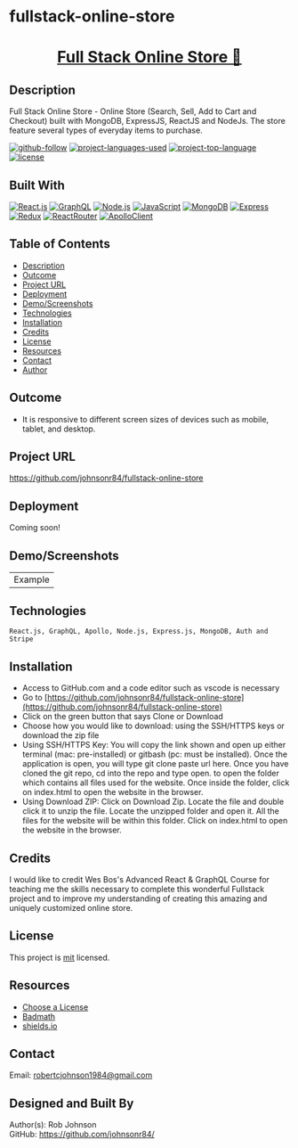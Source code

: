 # fullstack-online-store
<h1 align="center"><a href="https://github.com/johnsonr84/fullstack-online-store">Full Stack Online Store 👟 </a></h1>

## Description

Full Stack Online Store - Online Store (Search, Sell, Add to Cart and Checkout) built with MongoDB, ExpressJS, ReactJS and NodeJs. The store feature several types of everyday items to purchase. 

[![github-follow](https://img.shields.io/github/followers/johnsonr84.svg?style=social&label=Follow&maxAge=2592000)](https://github.com/johnsonr84)
[![project-languages-used](https://img.shields.io/github/languages/count/johnsonr84/threadz-n-treads?color=orange)](https://github.com/johnsonr84/fullstack-online-store)
[![project-top-language](https://img.shields.io/github/languages/top/johnsonr84/threadz-n-treads?color=yellow)](https://github.com/johnsonr84/fullstack-online-store)
[![license](https://img.shields.io/badge/license-mit-brightgreen.svg)](https://choosealicense.com/licenses/mit/)

## Built With

[![React.js](https://img.shields.io/badge/React-20232A?style=for-the-badge&logo=react&logoColor=61DAFB)](https://reactjs.org/)
[![GraphQL](https://img.shields.io/badge/GraphQl-E10098?style=for-the-badge&logo=graphql&logoColor=white)](https://graphql.org/)
[![Node.js](https://img.shields.io/badge/Node.js-43853D?style=for-the-badge&logo=node.js&logoColor=white)](https://nodejs.org/en/)
[![JavaScript](https://img.shields.io/badge/JavaScript-323330?style=for-the-badge&logo=javascript&logoColor=F7DF1E)](https://www.javascript.com/)
[![MongoDB](https://img.shields.io/badge/MongoDB-4EA94B?style=for-the-badge&logo=mongodb&logoColor=white)](https://www.mongodb.com/)
[![Express](https://img.shields.io/badge/Express.js-404D59?style=for-the-badge)](https://expressjs.com/)
[![Redux](https://img.shields.io/badge/Redux-593D88?style=for-the-badge&logo=redux&logoColor=white)](https://redux.js.org/)
[![ReactRouter](https://img.shields.io/badge/React_Router-CA4245?style=for-the-badge&logo=react-router&logoColor=white)](https://reactrouter.com/)
[![ApolloClient](https://img.shields.io/badge/-ApolloGraphQL-311C87?style=for-the-badge&logo=apollo-graphql)](https://www.apollographql.com/)

## Table of Contents

- [Description](#Description)
- [Outcome](#Outcome)
- [Project URL](#Project-URL)
- [Deployment](#Deployment)
- [Demo/Screenshots](#Demo/Screenshots)
- [Technologies](#Technologies)
- [Installation](#Installation)
- [Credits](#Credits)
- [License](#License)
- [Resources](#Resources)
- [Contact](#Contact)
- [Author](#Author)

## Outcome

- It is responsive to different screen sizes of devices such as mobile, tablet, and desktop.

## Project URL

https://github.com/johnsonr84/fullstack-online-store

## Deployment

Coming soon!

<!-- - [https://johnsonr84.github.io/fullstack-online-store/](https://johnsonr84.github.io/fullstack-online-store/) -->

## Demo/Screenshots

  <table>
    <tr>
      <td> Example</td>
    </tr>
    <tr>
      <!-- <td><img src="" height=600 alt="screenshot of "></td> -->
    </tr>
  </table>

## Technologies

```
React.js, GraphQL, Apollo, Node.js, Express.js, MongoDB, Auth and Stripe
```

## Installation

- Access to GitHub.com and a code editor such as vscode is necessary
- Go to [https://github.com/johnsonr84/fullstack-online-store](https://github.com/johnsonr84/fullstack-online-store)
- Click on the green button that says Clone or Download
- Choose how you would like to download: using the SSH/HTTPS keys or download the zip file
- Using SSH/HTTPS Key: You will copy the link shown and open up either terminal (mac: pre-installed) or gitbash (pc: must be installed). Once the application is open, you will type git clone paste url here. Once you have cloned the git repo, cd into the repo and type open. to open the folder which contains all files used for the website. Once inside the folder, click on index.html to open the website in the browser.
- Using Download ZIP: Click on Download Zip. Locate the file and double click it to unzip the file. Locate the unzipped folder and open it. All the files for the website will be within this folder. Click on index.html to open the website in the browser.

## Credits

I would like to credit Wes Bos's Advanced React & GraphQL Course for teaching me the skills necessary to complete this wonderful Fullstack project and to improve my understanding of creating this amazing and uniquely customized online store.

## License

This project is [mit](https://choosealicense.com/licenses/mit/) licensed.

## Resources

- [Choose a License](https://choosealicense.com/)
- [Badmath](https://img.shields.io/github/languages/top/nielsenjared/badmath)
- [shields.io](https://shields.io/)

## Contact

Email: robertcjohnson1984@gmail.com

## Designed and Built By

Author(s): Rob Johnson  
 GitHub: https://github.com/johnsonr84/
